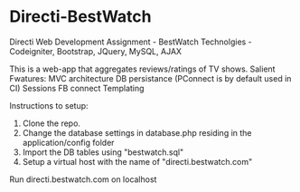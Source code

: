 Directi-BestWatch
============================================

Directi Web Development Assignment - BestWatch
Technolgies - Codeigniter, Bootstrap, JQuery, MySQL, AJAX

This is a web-app that aggregates reviews/ratings of TV shows.
Salient Fwatures:
MVC architecture
DB persistance (PConnect is by default used in CI)
Sessions
FB connect
Templating

Instructions to setup:
1. Clone the repo.
2. Change the database settings in database.php residing in the application/config folder
3. Import the DB tables using "bestwatch.sql"
4. Setup a virtual host with the name of "directi.bestwatch.com"

Run directi.bestwatch.com on localhost
